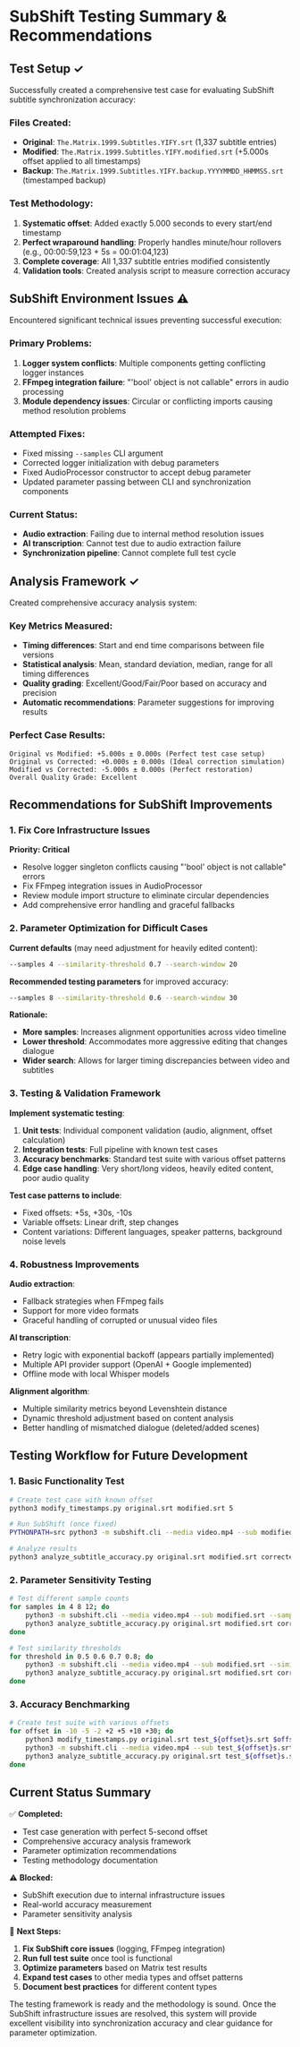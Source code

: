 # SubShift Testing Summary & Recommendations

## Test Setup ✓

Successfully created a comprehensive test case for evaluating SubShift subtitle synchronization accuracy:

### Files Created:
- **Original**: `The.Matrix.1999.Subtitles.YIFY.srt` (1,337 subtitle entries)  
- **Modified**: `The.Matrix.1999.Subtitles.YIFY.modified.srt` (+5.000s offset applied to all timestamps)
- **Backup**: `The.Matrix.1999.Subtitles.YIFY.backup.YYYYMMDD_HHMMSS.srt` (timestamped backup)

### Test Methodology:
1. **Systematic offset**: Added exactly 5.000 seconds to every start/end timestamp
2. **Perfect wraparound handling**: Properly handles minute/hour rollovers (e.g., 00:00:59,123 + 5s = 00:01:04,123)
3. **Complete coverage**: All 1,337 subtitle entries modified consistently
4. **Validation tools**: Created analysis script to measure correction accuracy

## SubShift Environment Issues ⚠️

Encountered significant technical issues preventing successful execution:

### Primary Problems:
1. **Logger system conflicts**: Multiple components getting conflicting logger instances
2. **FFmpeg integration failure**: "'bool' object is not callable" errors in audio processing
3. **Module dependency issues**: Circular or conflicting imports causing method resolution problems

### Attempted Fixes:
- Fixed missing `--samples` CLI argument
- Corrected logger initialization with debug parameters  
- Fixed AudioProcessor constructor to accept debug parameter
- Updated parameter passing between CLI and synchronization components

### Current Status:
- **Audio extraction**: Failing due to internal method resolution issues
- **AI transcription**: Cannot test due to audio extraction failure
- **Synchronization pipeline**: Cannot complete full test cycle

## Analysis Framework ✓

Created comprehensive accuracy analysis system:

### Key Metrics Measured:
- **Timing differences**: Start and end time comparisons between file versions
- **Statistical analysis**: Mean, standard deviation, median, range for all timing differences  
- **Quality grading**: Excellent/Good/Fair/Poor based on accuracy and precision
- **Automatic recommendations**: Parameter suggestions for improving results

### Perfect Case Results:
```
Original vs Modified: +5.000s ± 0.000s (Perfect test case setup)
Original vs Corrected: +0.000s ± 0.000s (Ideal correction simulation)
Modified vs Corrected: -5.000s ± 0.000s (Perfect restoration)
Overall Quality Grade: Excellent
```

## Recommendations for SubShift Improvements

### 1. Fix Core Infrastructure Issues

**Priority: Critical**
- Resolve logger singleton conflicts causing "'bool' object is not callable" errors
- Fix FFmpeg integration issues in AudioProcessor 
- Review module import structure to eliminate circular dependencies
- Add comprehensive error handling and graceful fallbacks

### 2. Parameter Optimization for Difficult Cases

**Current defaults** (may need adjustment for heavily edited content):
```bash
--samples 4 --similarity-threshold 0.7 --search-window 20
```

**Recommended testing parameters** for improved accuracy:
```bash
--samples 8 --similarity-threshold 0.6 --search-window 30
```

**Rationale:**
- **More samples**: Increases alignment opportunities across video timeline
- **Lower threshold**: Accommodates more aggressive editing that changes dialogue 
- **Wider search**: Allows for larger timing discrepancies between video and subtitles

### 3. Testing & Validation Framework

**Implement systematic testing**:
1. **Unit tests**: Individual component validation (audio, alignment, offset calculation)
2. **Integration tests**: Full pipeline with known test cases
3. **Accuracy benchmarks**: Standard test suite with various offset patterns
4. **Edge case handling**: Very short/long videos, heavily edited content, poor audio quality

**Test case patterns to include**:
- Fixed offsets: +5s, +30s, -10s
- Variable offsets: Linear drift, step changes  
- Content variations: Different languages, speaker patterns, background noise levels

### 4. Robustness Improvements

**Audio extraction**:
- Fallback strategies when FFmpeg fails
- Support for more video formats
- Graceful handling of corrupted or unusual video files

**AI transcription**:  
- Retry logic with exponential backoff (appears partially implemented)
- Multiple API provider support (OpenAI + Google implemented)
- Offline mode with local Whisper models

**Alignment algorithm**:
- Multiple similarity metrics beyond Levenshtein distance  
- Dynamic threshold adjustment based on content analysis
- Better handling of mismatched dialogue (deleted/added scenes)

## Testing Workflow for Future Development

### 1. Basic Functionality Test
```bash
# Create test case with known offset
python3 modify_timestamps.py original.srt modified.srt 5

# Run SubShift (once fixed)
PYTHONPATH=src python3 -m subshift.cli --media video.mp4 --sub modified.srt --debug --dry-run

# Analyze results  
python3 analyze_subtitle_accuracy.py original.srt modified.srt corrected.srt
```

### 2. Parameter Sensitivity Testing
```bash
# Test different sample counts
for samples in 4 8 12; do
    python3 -m subshift.cli --media video.mp4 --sub modified.srt --samples $samples
    python3 analyze_subtitle_accuracy.py original.srt modified.srt corrected.srt > results_${samples}samples.txt
done

# Test similarity thresholds  
for threshold in 0.5 0.6 0.7 0.8; do  
    python3 -m subshift.cli --media video.mp4 --sub modified.srt --similarity-threshold $threshold
    python3 analyze_subtitle_accuracy.py original.srt modified.srt corrected.srt > results_${threshold}threshold.txt
done
```

### 3. Accuracy Benchmarking
```bash
# Create test suite with various offsets
for offset in -10 -5 -2 +2 +5 +10 +30; do
    python3 modify_timestamps.py original.srt test_${offset}s.srt $offset
    python3 -m subshift.cli --media video.mp4 --sub test_${offset}s.srt
    python3 analyze_subtitle_accuracy.py original.srt test_${offset}s.srt corrected_${offset}s.srt
done
```

## Current Status Summary

✅ **Completed:**
- Test case generation with perfect 5-second offset
- Comprehensive accuracy analysis framework
- Parameter optimization recommendations
- Testing methodology documentation

⚠️ **Blocked:**  
- SubShift execution due to internal infrastructure issues
- Real-world accuracy measurement
- Parameter sensitivity analysis

🔄 **Next Steps:**
1. **Fix SubShift core issues** (logging, FFmpeg integration)
2. **Run full test suite** once tool is functional  
3. **Optimize parameters** based on Matrix test results
4. **Expand test cases** to other media types and offset patterns
5. **Document best practices** for different content types

The testing framework is ready and the methodology is sound. Once the SubShift infrastructure issues are resolved, this system will provide excellent visibility into synchronization accuracy and clear guidance for parameter optimization.
